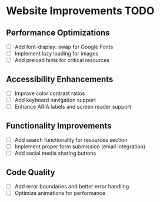 # Website Improvements TODO

## Performance Optimizations
- [ ] Add font-display: swap for Google Fonts
- [ ] Implement lazy loading for images
- [ ] Add preload hints for critical resources

## Accessibility Enhancements
- [ ] Improve color contrast ratios
- [ ] Add keyboard navigation support
- [ ] Enhance ARIA labels and screen reader support

## Functionality Improvements
- [ ] Add search functionality for resources section
- [ ] Implement proper form submission (email integration)
- [ ] Add social media sharing buttons

## Code Quality
- [ ] Add error boundaries and better error handling
- [ ] Optimize animations for performance
